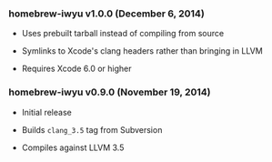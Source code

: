### homebrew-iwyu v1.0.0 (December 6, 2014) ###

* Uses prebuilt tarball instead of compiling from source

* Symlinks to Xcode's clang headers rather than bringing in LLVM

* Requires Xcode 6.0 or higher

### homebrew-iwyu v0.9.0 (November 19, 2014) ###

* Initial release

* Builds `clang_3.5` tag from Subversion

* Compiles against LLVM 3.5
